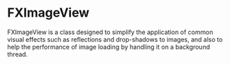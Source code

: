 FXImageView
===========

FXImageView is a class designed to simplify the application of common visual effects such as reflections and drop-shadows to images, and also to help the performance of image loading by handling it on a background thread. 